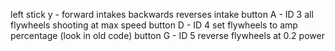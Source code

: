left stick y - forward intakes backwards reverses intake
button A - ID 3 all flywheels shooting at max speed
button D - ID 4 set flywheels to amp percentage (look in old code)
button G - ID 5 reverse flywheels at 0.2 power